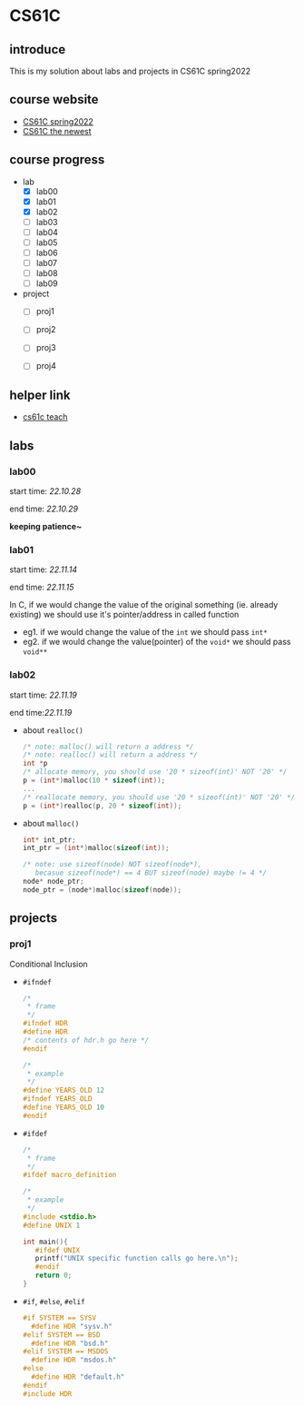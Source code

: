 # CS61C

## introduce

This is my solution about labs and projects in CS61C spring2022

## course website

- [CS61C spring2022](https://inst.eecs.berkeley.edu/~cs61c/sp22/)
- [CS61C the newest](https://cs61c.org/)

## course progress

- lab
  - [x] lab00
  - [x] lab01
  - [x] lab02
  - [ ] lab03
  - [ ] lab04
  - [ ] lab05
  - [ ] lab06
  - [ ] lab07
  - [ ] lab08
  - [ ] lab09
  
- project
  - [ ] proj1
  - [ ] proj2
  
  - [ ] proj3
  - [ ] proj4

## helper link

- [cs61c teach](https://github.com/61c-teach)



## labs

### lab00

start time: *22.10.28*

end time: *22.10.29*

**keeping patience~**

### lab01

start time: *22.11.14*

end time: *22.11.15*

In C, if we would change the value of the original something (ie. already existing)
we should use it's pointer/address in called function

- eg1. if we would change the value of the `int` we should pass `int*`
- eg2. if we would change the value(pointer) of the `void*` we should pass `void**`

### lab02

start time: *22.11.19*

end time:*22.11.19*

- about `realloc()`

  ```c
  /* note: malloc() will return a address */
  /* note: realloc() will return a address */
  int *p
  /* allocate memory, you should use '20 * sizeof(int)' NOT '20' */
  p = (int*)malloc(10 * sizeof(int));
  ...
  /* reallocate memory, you should use '20 * sizeof(int)' NOT '20' */
  p = (int*)realloc(p, 20 * sizeof(int));
  ```
  
- about `malloc()`

  ```c
  int* int_ptr;
  int_ptr = (int*)malloc(sizeof(int));
  
  /* note: use sizeof(node) NOT sizeof(node*),
  	 becasue sizeof(node*) == 4 BUT sizeof(node) maybe != 4 */
  node* node_ptr;
  node_ptr = (node*)malloc(sizeof(node));
  ```

  

## projects

### proj1

Conditional Inclusion

- `#ifndef`

  ```c
  /* 
   * frame
   */
  #ifndef HDR 
  #define HDR 
  /* contents of hdr.h go here */ 
  #endif
  
  /* 
   * example
   */
  #define YEARS_OLD 12
  #ifndef YEARS_OLD
  #define YEARS_OLD 10
  #endif
  ```

- `#ifdef`

  ```c
  /* 
   * frame
   */
  #ifdef macro_definition
  
  /* 
   * example
   */
  #include <stdio.h>
  #define UNIX 1
  
  int main(){
     #ifdef UNIX
     printf("UNIX specific function calls go here.\n");
     #endif
     return 0;
  }
  ```
  
- `#if`, `#else`, `#elif`

  ```c
  #if SYSTEM == SYSV 
  	#define HDR "sysv.h" 
  #elif SYSTEM == BSD 
  	#define HDR "bsd.h" 
  #elif SYSTEM == MSDOS 
  	#define HDR "msdos.h" 
  #else 
  	#define HDR "default.h" 
  #endif 
  #include HDR
  ```